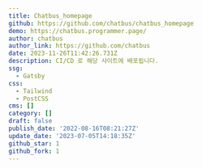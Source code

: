```yaml
---
title: Chatbus_homepage
github: https://github.com/chatbus/chatbus_homepage
demo: https://chatbus.programmer.page/
author: chatbus
author_link: https://github.com/chatbus
date: 2023-11-26T11:42:26.731Z
description: CI/CD 로 해당 사이트에 배포됩니다.
ssg:
  - Gatsby
css:
  - Tailwind
  - PostCSS
cms: []
category: []
draft: false
publish_date: '2022-08-16T08:21:27Z'
update_date: '2023-07-05T14:18:35Z'
github_star: 1
github_fork: 1
---
```

